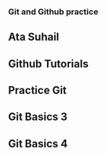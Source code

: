 ### Git and Github practice
## Ata Suhail
## Github Tutorials
## Practice Git
## Git Basics 3
## Git Basics 4

